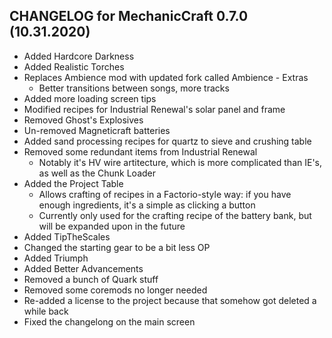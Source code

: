## CHANGELOG for MechanicCraft 0.7.0 (10.31.2020)

- Added Hardcore Darkness
- Added Realistic Torches
- Replaces Ambience mod with updated fork called Ambience - Extras
  - Better transitions between songs, more tracks
- Added more loading screen tips
- Modified recipes for Industrial Renewal's solar panel and frame
- Removed Ghost's Explosives
- Un-removed Magneticraft batteries
- Added sand processing recipes for quartz to sieve and crushing table
- Removed some redundant items from Industrial Renewal
  - Notably it's HV wire artitecture, which is more complicated than IE's, as well as the Chunk Loader
- Added the Project Table
  - Allows crafting of recipes in a Factorio-style way: if you have enough ingredients, it's a simple as clicking a button
  - Currently only used for the crafting recipe of the battery bank, but will be expanded upon in the future
- Added TipTheScales
- Changed the starting gear to be a bit less OP
- Added Triumph
- Added Better Advancements
- Removed a bunch of Quark stuff
- Removed some coremods no longer needed
- Re-added a license to the project because that somehow got deleted a while back
- Fixed the changelong on the main screen
